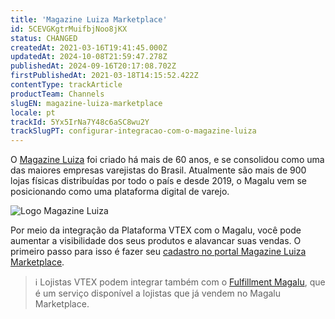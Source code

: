 ```yaml
---
title: 'Magazine Luiza Marketplace'
id: 5CEVGKgtrMuifbjNoo8jKX
status: CHANGED
createdAt: 2021-03-16T19:41:45.000Z
updatedAt: 2024-10-08T21:59:47.278Z
publishedAt: 2024-09-16T20:17:08.702Z
firstPublishedAt: 2021-03-18T14:15:52.422Z
contentType: trackArticle
productTeam: Channels
slugEN: magazine-luiza-marketplace
locale: pt
trackId: 5Yx5IrNa7Y48c6aSC8wu2Y
trackSlugPT: configurar-integracao-com-o-magazine-luiza
---
```


O [Magazine Luiza](https://www.magazineluiza.com.br/) foi criado há mais de 60 anos, e se consolidou como uma das maiores empresas varejistas do Brasil. Atualmente são mais de 900 lojas físicas distribuídas por todo o país e desde 2019, o Magalu vem se posicionando como uma plataforma digital de varejo.

![Logo Magazine Luiza](https://images.ctfassets.net/alneenqid6w5/2gWxg3UR4Hxf0XeLIx3QA0/d8a0ed0314ab90c39acff73fef5f8ea9/magazine-luiza-redimensionado-2.jpg)

Por meio da integração da Plataforma VTEX com o Magalu, você pode aumentar a visibilidade dos seus produtos e alavancar suas vendas. O primeiro passo para isso é fazer seu [cadastro no portal Magazine Luiza Marketplace](https://marketplace-vendamais.magazineluiza.com.br/).

>ℹ️ Lojistas VTEX podem integrar também com o [Fulfillment Magalu](https://help.vtex.com/pt/tutorial/fulfillment-magalu--7ckyEv4Z8HmiCRydo0a9P6), que é um serviço disponível a lojistas que já vendem no Magalu Marketplace.
